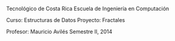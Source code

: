 Tecnológico de Costa Rica
Escuela de Ingeniería en Computación

Curso:    Estructuras de Datos
Proyecto: Fractales

Profesor: Mauricio Avilés
Semestre II, 2014
